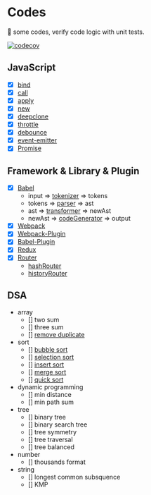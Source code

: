 # Codes

📌 some codes, verify code logic with unit tests.

[![codecov](https://codecov.io/gh/caiyongmin/codes/branch/master/graph/badge.svg)](https://codecov.io/gh/caiyongmin/codes)

## JavaScript

- [x] [bind](./src/javascript/bind/bind.test.js)
- [x] [call](./src/javascript/call/call.js)
- [x] [apply](./src/javascript/apply/apply.js)
- [x] [new](./src/javascript/new/new.test.js)
- [x] [deepclone](./src/javascript/deepclone/deepclone.js)
- [x] [throttle](./src/javascript/throttle/throttle.js)
- [x] [debounce](./src/javascript/debounce/debounce.js)
- [x] [event-emitter](./src/javascript/event-emitter/event-emitter.js)
- [x] [Promise](./src/javascript/promise/promise.html)

## Framework & Library & Plugin

- [x] [Babel](./src/bundler/babel/babel.js)
  - input  => [tokenizer](./src/bundler/babel/lib/tokenizer.js)   => tokens
  - tokens => [parser](./src/bundler/babel/lib/parser.js)      => ast
  - ast    => [transformer](./src/bundler/babel/lib/transformer.js) => newAst
  - newAst => [codeGenerator](./src/bundler/babel/lib/codeGenerator.js)   => output
- [x] [Webpack](./src/bundler/webpack/minipack.js)
- [x] [Webpack-Plugin](./src/bundler/webpack-plugin/OpenBrowserPlugin.js)
- [x] [Babel-Plugin](./src/bundler/babel-plugin/babel-plugin-simple-import.js)
- [x] [Redux](./src/bundler/redux/redux.js)
- [x] [Router](./src/bundler/router/hashRouter.js)
  - [hashRouter](./src/bundler/router/hashRouter.js)
  - [historyRouter](./src/bundler/router/historyRouter.js)

## DSA

- array
  - [] two sum
  - [] three sum
  - [] [remove duplicate](./src/dsa/array/unique.js)
- sort
  - [] [bubble sort](./src/dsa/sort/bubbleSort.js)
  - [] [selection sort](./src/dsa/sort/selectionSort.js)
  - [] [insert sort](./src/dsa/sort/insertSort.js)
  - [] [merge sort](./src/dsa/sort/mergeSort.js)
  - [] [quick sort](./src/dsa/sort/quickSort.js)
- dynamic programming
  - [] min distance
  - [] min path sum
- tree
  - [] binary tree
  - [] binary search tree
  - [] tree symmetry
  - [] tree traversal
  - [] tree balanced
- number
  - [] thousands format
- string
  - [] longest common subsquence
  - [] KMP
